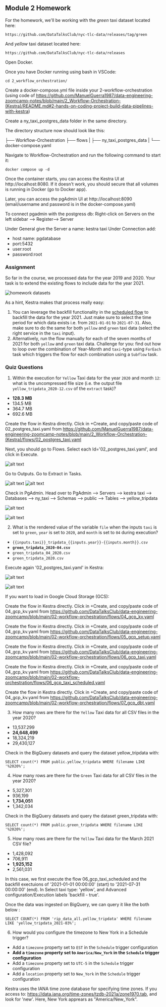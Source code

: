 ## Module 2 Homework

For the homework, we'll be working with the _green_ taxi dataset located here:

`https://github.com/DataTalksClub/nyc-tlc-data/releases/tag/green`

And _yellow_ taxi dataset located here:

`https://github.com/DataTalksClub/nyc-tlc-data/releases`

Open Docker.

Once you have Docker running using bash in VSCode:

`cd 2_workflow_orchestration/`

Create a docker-compose.yml file inside your 2-workflow-orchestration (using code of https://github.com/ManuelGuerra1987/data-engineering-zoomcamp-notes/blob/main/2_Workflow-Orchestration-(Kestra)/README.md#2-hands-on-coding-project-build-data-pipelines-with-kestra)

Create a ny_taxi_postgres_data folder in the same directory.

The directory structure now should look like this:


├── Workflow-Orchestration
    ├── flows
    |
    ├── ny_taxi_postgres_data
    |
    └── docker-compose.yaml


Navigate to Workflow-Orchestration and run the following command to start it:

`docker compose up -d`

Once the container starts, you can access the Kestra UI at http://localhost:8080. If it doesn't work, you should secure that all volumes is running in Docker (go to Docker app).

Later, you can access the pgAdmin UI at http://localhost:8090 (email/username and password is in the docker-compose.yaml)

To connect pgadmin with the postgress db: Right-click on Servers on the left sidebar --> Register--> Server

Under General give the Server a name: kestra taxi
Under Connection add:
- host name: pgdatabase
- port:5432
- user:root
- password:root

### Assignment

So far in the course, we processed data for the year 2019 and 2020. Your task is to extend the existing flows to include data for the year 2021.

![homework datasets](../../../02-workflow-orchestration/images/homework.png)

As a hint, Kestra makes that process really easy:
1. You can leverage the backfill functionality in the [scheduled flow](../../../02-workflow-orchestration/flows/06_gcp_taxi_scheduled.yaml) to backfill the data for the year 2021. Just make sure to select the time period for which data exists i.e. from `2021-01-01` to `2021-07-31`. Also, make sure to do the same for both `yellow` and `green` taxi data (select the right service in the `taxi` input).
2. Alternatively, run the flow manually for each of the seven months of 2021 for both `yellow` and `green` taxi data. Challenge for you: find out how to loop over the combination of Year-Month and `taxi`-type using `ForEach` task which triggers the flow for each combination using a `Subflow` task.

### Quiz Questions

1) Within the execution for `Yellow` Taxi data for the year `2020` and month `12`: what is the uncompressed file size (i.e. the output file `yellow_tripdata_2020-12.csv` of the `extract` task)?
- **128.3 MB**
- 134.5 MB
- 364.7 MB
- 692.6 MB

Create the flow in Kestra directly. Click in +Create, and copy/paste code of 02_postgres_taxi.yaml from https://github.com/ManuelGuerra1987/data-engineering-zoomcamp-notes/blob/main/2_Workflow-Orchestration-(Kestra)/flows/02_postgres_taxi.yaml

Next, you should go to Flows. Select each Id='02_postgres_taxi.yaml', and click in Execute.

![alt text](images/image2.png)

Go to Outputs. Go to Extract in Tasks. 

![alt text](images/image3.png)
![alt text](image.png)

Check in PgAdmin. Head over to PgAdmin --> Servers --> kestra taxi --> Databases --> ny_taxi --> Schemas --> public --> Tables --> yellow_tripdata

![alt text](images/image4.png)

![alt text](images/image5.png)

2) What is the rendered value of the variable `file` when the inputs `taxi` is set to `green`, `year` is set to `2020`, and `month` is set to `04` during execution?
- `{{inputs.taxi}}_tripdata_{{inputs.year}}-{{inputs.month}}.csv` 
- **`green_tripdata_2020-04.csv`**
- `green_tripdata_04_2020.csv`
- `green_tripdata_2020.csv`

Execute again '02_postgres_taxi.yaml' in Kestra:

![alt text](images/image6.png)

![alt text](images/image7.png)

If you want to load in Google Cloud Storage (GCS):

Create the flow in Kestra directly. Click in +Create, and copy/paste code of 04_gcp_kv.yaml from https://github.com/DataTalksClub/data-engineering-zoomcamp/blob/main/02-workflow-orchestration/flows/04_gcp_kv.yaml

Create the flow in Kestra directly. Click in +Create, and copy/paste code of 04_gcp_kv.yaml from https://github.com/DataTalksClub/data-engineering-zoomcamp/blob/main/02-workflow-orchestration/flows/05_gcp_setup.yaml

Create the flow in Kestra directly. Click in +Create, and copy/paste code of 04_gcp_kv.yaml from https://github.com/DataTalksClub/data-engineering-zoomcamp/blob/main/02-workflow-orchestration/flows/06_gcp_taxi.yaml

Create the flow in Kestra directly. Click in +Create, and copy/paste code of 04_gcp_kv.yaml from https://github.com/DataTalksClub/data-engineering-zoomcamp/blob/main/02-workflow-orchestration/flows/06_gcp_taxi_scheduled.yaml

Create the flow in Kestra directly. Click in +Create, and copy/paste code of 04_gcp_kv.yaml from https://github.com/DataTalksClub/data-engineering-zoomcamp/blob/main/02-workflow-orchestration/flows/07_gcp_dbt.yaml

3) How many rows are there for the `Yellow` Taxi data for all CSV files in the year 2020?
- 13,537.299
- **24,648,499**
- 18,324,219
- 29,430,127

Check in the BigQuery datasets and query the dataset yellow_tripdata with:

`SELECT count(*) FROM public.yellow_tripdata WHERE filename LIKE '%2020%';`

4) How many rows are there for the `Green` Taxi data for all CSV files in the year 2020?
- 5,327,301
- 936,199
- **1,734,051**
- 1,342,034

Check in the BigQuery datasets and query the dataset green_tripdata with:

`SELECT count(*) FROM public.green_tripdata WHERE filename LIKE '%2020%';`

5) How many rows are there for the `Yellow` Taxi data for the March 2021 CSV file?
- 1,428,092
- 706,911
- **1,925,152**
- 2,561,031

In this case, we first execute the flow 06_gcp_taxi_scheduled and the backfill exectuions of '2021-01-01 00:00:00' (start) to '2021-07-31 00:00:00' (end). In Select taxi type: 'yellow', and Advanced configuration/Execution labels 'backfill - true'.

Once the data was ingested on BigQuery, we can query it like the both below :

`SELECT COUNT(*) FROM 'rip_data_all.yellow_tripdata' WHERE filename LIKE 'yellow_tripdata_2021-03%';`

6) How would you configure the timezone to New York in a Schedule trigger?
- Add a `timezone` property set to `EST` in the `Schedule` trigger configuration  
- **Add a `timezone` property set to `America/New_York` in the `Schedule` trigger configuration**
- Add a `timezone` property set to `UTC-5` in the `Schedule` trigger configuration
- Add a `location` property set to `New_York` in the `Schedule` trigger configuration  

Kestra uses the IANA time zone database for specifying time zones. If you access to: https://data.iana.org/time-zones/tzdb-2021a/zone1970.tab, and look for 'new'. Here, New York apprears as "America/New_York".
